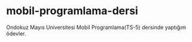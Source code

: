# mobil-programlama-dersi
Ondokuz Mayıs Universitesi Mobil Programlama(TS-5) dersinde yaptığım ödevler.
